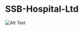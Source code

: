 # SSB-Hospital-Ltd
![Alt Text](https://github.com/HiBijoy143/SSB-Hospital-Ltd/blob/master/video1.gif)
